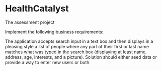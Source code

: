 # HealthCatalyst
The assessment project

Implement the following business requirements:

The application accepts search input in a text box and then displays in a pleasing style a list of people where any part of their first or last name matches what was typed in the search box (displaying at least name, address, age, interests, and a picture). 
Solution should either seed data or provide a way to enter new users or both
